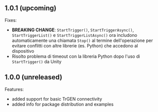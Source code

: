 ## 1.0.1 (upcoming)

Fixes:

  - **BREAKING CHANGE**: `StartTrigger()`, `StartTriggerAsync()`, `StartTriggerList()` e `StartTriggerListAsync()` ora includono automaticamente una chiamata `Stop()` al termine dell'operazione per evitare conflitti con altre librerie (es. Python) che accedono al dispositivo
  - Risolto problema di timeout con la libreria Python dopo l'uso di `StartTrigger()` da Unity

## 1.0.0 (unreleased)

Features:

  - added support for basic TrGEN connectivity
  - added info for package distribution and examples
